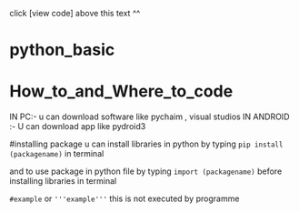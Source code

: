 click [view code] above this text ^^
# python_basic
# How_to_and_Where_to_code
IN PC:-
u can download software like pychaim , visual studios 
IN ANDROID :- 
U can download app like pydroid3

#installing package 
u can install libraries in python by typing 
``` pip install (packagename) ```
in terminal 

and to use package in python file by typing 
``` import (packagename) ```
before installing libraries in terminal 

``` #example ``` or ``` '''example''' ```  this is not executed by programme 
